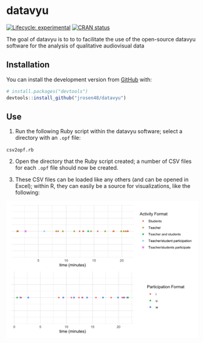 
<!-- README.md is generated from README.Rmd. Please edit that file -->

# datavyu

<!-- badges: start -->

[![Lifecycle:
experimental](https://img.shields.io/badge/lifecycle-experimental-orange.svg)](https://www.tidyverse.org/lifecycle/#experimental)
[![CRAN
status](https://www.r-pkg.org/badges/version/datavyu)](https://CRAN.R-project.org/package=datavyu)
<!-- badges: end -->

The goal of datavyu is to to to facilitate the use of the open-source
datavyu software for the analysis of qualitative audiovisual data

## Installation

You can install the development version from
[GitHub](https://github.com/) with:

``` r
# install.packages("devtools")
devtools::install_github("jrosen48/datavyu")
```

## Use

1.  Run the following Ruby script within the datavyu software; select a
    directory with an `.opf` file:

`csv2opf.rb`

2.  Open the directory that the Ruby script created; a number of CSV
    files for each `.opf` file should now be created.

3.  These CSV files can be loaded like any others (and can be opened in
    Excel); within R, they can easily be a source for visualizations,
    like the following:

![example image](readme-img.png)
